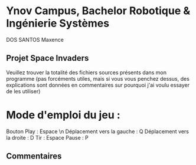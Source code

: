# Ynov Campus, Bachelor Robotique & Ingénierie Systèmes
  DOS SANTOS Maxence
  ## Projet Space Invaders

Veuillez trouver la totalité des fichiers sources présents dans mon programme (pas forcéments utiles, mais si vous vous penchez dessus, des explications sont données en commentaires sur pourquoi j'ai voulu essayer de les utiliser)

# Mode d'emploi du jeu :

Bouton Play : Espace \n
Déplacement vers la gauche : Q
Déplacement vers la droite : D
Tir : Espace
Pause : P

## Commentaires
